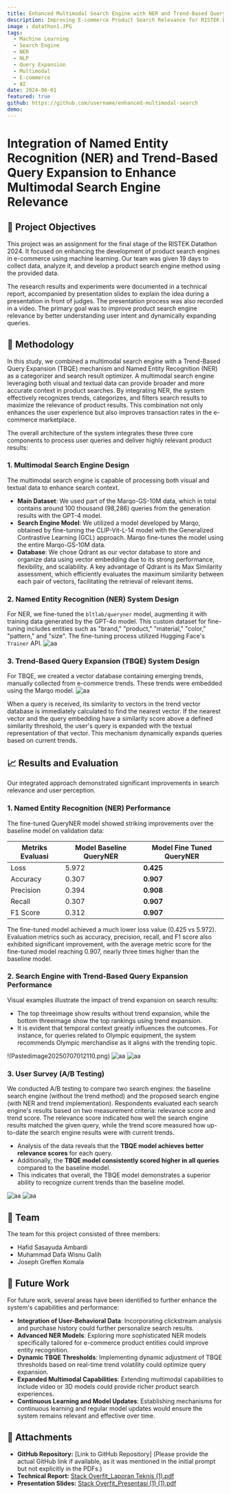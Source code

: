 ```yaml
---
title: Enhanced Multimodal Search Engine with NER and Trend-Based Query Expansion
description: Improving E-commerce Product Search Relevance for RISTEK Datathon 2024
image : datathon1.JPG
tags:
  - Machine Learning
  - Search Engine
  - NER
  - NLP
  - Query Expansion
  - Multimodal
  - E-commerce
  - AI
date: 2024-06-01
featured: true
github: https://github.com/username/enhanced-multimodal-search
demo:
---
```

# Integration of Named Entity Recognition (NER) and Trend-Based Query Expansion to Enhance Multimodal Search Engine Relevance

## 🎯 Project Objectives
This project was an assignment for the final stage of the RISTEK Datathon 2024. It focused on enhancing the development of product search engines in e-commerce using machine learning. Our team was given 19 days to collect data, analyze it, and develop a product search engine method using the provided data.

The research results and experiments were documented in a technical report, accompanied by presentation slides to explain the idea during a presentation in front of judges. The presentation process was also recorded in a video. The primary goal was to improve product search engine relevance by better understanding user intent and dynamically expanding queries.

## 📝 Methodology
In this study, we combined a multimodal search engine with a Trend-Based Query Expansion (TBQE) mechanism and Named Entity Recognition (NER) as a categorizer and search result optimizer. A multimodal search engine leveraging both visual and textual data can provide broader and more accurate context in product searches. By integrating NER, the system effectively recognizes trends, categorizes, and filters search results to maximize the relevance of product results. This combination not only enhances the user experience but also improves transaction rates in the e-commerce marketplace.

The overall architecture of the system integrates these three core components to process user queries and deliver highly relevant product results:

### 1. Multimodal Search Engine Design
The multimodal search engine is capable of processing both visual and textual data to enhance search context.
* **Main Dataset**: We used part of the Marqo-GS-10M data, which in total contains around 100 thousand (98,286) queries from the generation results with the GPT-4 model.
* **Search Engine Model**: We utilized a model developed by Marqo, obtained by fine-tuning the CLIP-Vit-L-14 model with the Generalized Contrastive Learning (GCL) approach. Marqo fine-tunes the model using the entire Marqo-GS-10M data.
* **Database**: We chose Qdrant as our vector database to store and organize data using vector embedding due to its strong performance, flexibility, and scalability. A key advantage of Qdrant is its Max Similarity assessment, which efficiently evaluates the maximum similarity between each pair of vectors, facilitating the retrieval of relevant items.

### 2. Named Entity Recognition (NER) System Design
For NER, we fine-tuned the `bltlab/queryner` model, augmenting it with training data generated by the GPT-4o model. This custom dataset for fine-tuning includes entities such as "brand," "product," "material," "color," "pattern," and "size". The fine-tuning process utilized Hugging Face's `Trainer` API.
![aa](./../images/project/Pastedimage20250707011935.png)

### 3. Trend-Based Query Expansion (TBQE) System Design
For TBQE, we created a vector database containing emerging trends, manually collected from e-commerce trends. These trends were embedded using the Marqo model.
![aa](./../images/project/Pastedimage20250707011951.png)

When a query is received, its similarity to vectors in the trend vector database is immediately calculated to find the nearest vector. If the nearest vector and the query embedding have a similarity score above a defined similarity threshold, the user's query is expanded with the textual representation of that vector. This mechanism dynamically expands queries based on current trends.

## 📈 Results and Evaluation
Our integrated approach demonstrated significant improvements in search relevance and user perception.

### 1. Named Entity Recognition (NER) Performance
The fine-tuned QueryNER model showed striking improvements over the baseline model on validation data:

| Metriks Evaluasi | Model Baseline QueryNER | Model Fine Tuned QueryNER |
|---|---|---|
| Loss | 5.972 | **0.425** |
| Accuracy | 0.307 | **0.907** |
| Precision | 0.394 | **0.908** |
| Recall | 0.307 | **0.907** |
| F1 Score | 0.312 | **0.907** |

The fine-tuned model achieved a much lower loss value (0.425 vs 5.972). Evaluation metrics such as accuracy, precision, recall, and F1 score also exhibited significant improvement, with the average metric score for the fine-tuned model reaching 0.907, nearly three times higher than the baseline model.

### 2. Search Engine with Trend-Based Query Expansion Performance
Visual examples illustrate the impact of trend expansion on search results:
* The top threeimage show results without trend expansion, while the bottom threeimage show the top rankings using trend expansion.
* It is evident that temporal context greatly influences the outcomes. For instance, for queries related to Olympic equipment, the system recommends Olympic merchandise as it aligns with the trending topic.

!(Pastedimage20250707012110.png)
![aa](./../images/project/Pastedimage20250707012147.png)
![aa](./../images/project/Pastedimage20250707012201.png)
### 3. User Survey (A/B Testing)
We conducted A/B testing to compare two search engines: the baseline search engine (without the trend method) and the proposed search engine (with NER and trend implementation). Respondents evaluated each search engine's results based on two measurement criteria: relevance score and trend score. The relevance score indicated how well the search engine results matched the given query, while the trend score measured how up-to-date the search engine results were with current trends.

* Analysis of the data reveals that the **TBQE model achieves better relevance scores** for each query.
* Additionally, the **TBQE model consistently scored higher in all queries** compared to the baseline model.
* This indicates that overall, the TBQE model demonstrates a superior ability to recognize current trends than the baseline model.

![aa](./../images/project/Pastedimage20250707012226.png)
![aa](./../images/project/Pastedimage20250707012245.png)

## 👥 Team
The team for this project consisted of three members:
* Hafid Sasayuda Ambardi
* Muhammad Dafa Wisnu Galih
* Joseph Greffen Komala

## 🚀 Future Work
For future work, several areas have been identified to further enhance the system's capabilities and performance:
* **Integration of User-Behavioral Data**: Incorporating clickstream analysis and purchase history could further personalize search results.
* **Advanced NER Models**: Exploring more sophisticated NER models specifically tailored for e-commerce product entities could improve entity recognition.
* **Dynamic TBQE Thresholds**: Implementing dynamic adjustment of TBQE thresholds based on real-time trend volatility could optimize query expansion.
* **Expanded Multimodal Capabilities**: Extending multimodal capabilities to include video or 3D models could provide richer product search experiences.
* **Continuous Learning and Model Updates**: Establishing mechanisms for continuous learning and regular model updates would ensure the system remains relevant and effective over time.

## 🔗 Attachments
* **GitHub Repository:** [Link to GitHub Repository] (Please provide the actual GitHub link if available, as it was mentioned in the initial prompt but not explicitly in the PDFs.)
* **Technical Report:** [Stack Overfit_Laporan Teknis (1).pdf](Stack%20Overfit_Laporan%20Teknis%20(1).pdf)
* **Presentation Slides:** [Stack Overfit_Presentasi (1) (1).pdf](Stack%20Overfit_Presentasi%20(1)%20(1).pdf)
